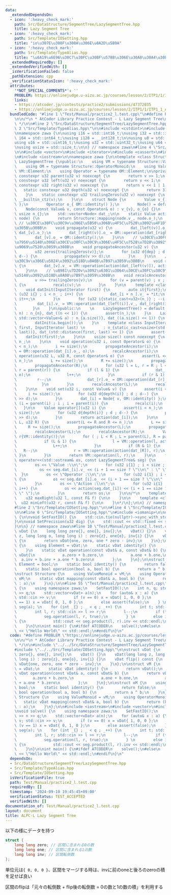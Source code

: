 ```yaml
---
data:
  _extendedDependsOn:
  - icon: ':heavy_check_mark:'
    path: Src/DataStructure/SegmentTree/LazySegmentTree.hpp
    title: Lazy Segment Tree
  - icon: ':heavy_check_mark:'
    path: Src/Template/IOSetting.hpp
    title: "io\u307E\u308F\u308A\u306E\u8A2D\u5B9A"
  - icon: ':heavy_check_mark:'
    path: Src/Template/TypeAlias.hpp
    title: "\u6A19\u6E96\u30C7\u30FC\u30BF\u578B\u306E\u30A8\u30A4\u30EA\u30A2\u30B9"
  _extendedRequiredBy: []
  _extendedVerifiedWith: []
  _isVerificationFailed: false
  _pathExtension: cpp
  _verificationStatusIcon: ':heavy_check_mark:'
  attributes:
    '*NOT_SPECIAL_COMMENTS*': ''
    PROBLEM: https://onlinejudge.u-aizu.ac.jp/courses/lesson/2/ITP1/1/ITP1_1_A
    links:
    - https://atcoder.jp/contests/practice2/submissions/47372035
    - https://onlinejudge.u-aizu.ac.jp/courses/lesson/2/ITP1/1/ITP1_1_A
  bundledCode: "#line 1 \"Test/Manual/practice2_l.test.cpp\"\n#define PROBLEM \"https://onlinejudge.u-aizu.ac.jp/courses/lesson/2/ITP1/1/ITP1_1_A\"\
    \n\n/*\n * AtCoder Library Practice Contest - L Lazy Segment Tree\n * https://atcoder.jp/contests/practice2/submissions/47372035\n\
    \ */\n\n#line 2 \"Src/DataStructure/SegmentTree/LazySegmentTree.hpp\"\n\n#line\
    \ 2 \"Src/Template/TypeAlias.hpp\"\n\n#include <cstdint>\n#include <cstddef>\n\
    \nnamespace zawa {\n\nusing i16 = std::int16_t;\nusing i32 = std::int32_t;\nusing\
    \ i64 = std::int64_t;\nusing i128 = __int128_t;\n\nusing u8 = std::uint8_t;\n\
    using u16 = std::uint16_t;\nusing u32 = std::uint32_t;\nusing u64 = std::uint64_t;\n\
    \nusing usize = std::size_t;\n\n} // namespace zawa\n#line 4 \"Src/DataStructure/SegmentTree/LazySegmentTree.hpp\"\
    \n\n#include <vector>\n#include <iterator>\n#include <cassert>\n#include <ostream>\n\
    \n#include <iostream>\n\nnamespace zawa {\n\ntemplate <class Structure>\nclass\
    \ LazySegmentTree {\npublic:\n    using VM = typename Structure::ValueMonoid;\n\
    \    using OM = typename Structure::OperatorMonoid;\n    using Value = typename\
    \ VM::Element;\n    using Operator = typename OM::Element;\n\nprivate:\n    static\
    \ constexpr u32 parent(u32 v) noexcept {\n        return v >> 1;\n    }\n    static\
    \ constexpr u32 left(u32 v) noexcept {\n        return v << 1;\n    }\n    static\
    \ constexpr u32 right(u32 v) noexcept {\n        return v << 1 | 1;\n    }\n \
    \   static constexpr u32 depth(u32 v) noexcept {\n        return 31u - __builtin_clz(v);\n\
    \    }\n    static constexpr u32 trailingZeros(u32 v) noexcept {\n        return\
    \ __builtin_ctz(v);\n    }\n\n    struct Node {\n        Value v_{ VM::identity()\
    \ };\n        Operator o_{ OM::identity() };\n        Node() = default;\n    \
    \    Node(const Value& v, const Operator& o) : v_{v}, o_{o} {}\n    };\n\n   \
    \ usize n_{};\n    std::vector<Node> dat_;\n\n    static Value action(const Node&\
    \ node) {\n        return Structure::mapping(node.v_, node.o_);\n    }\n\n   \
    \ // \u30CE\u30FC\u30C9v\u306E\u5B50\u306B\u4F5C\u7528\u3092\u4F1D\u64AD\u3055\
    \u305B\u308B\n    void propagate(u32 v) {\n        dat_[left(v)].o_ = OM::operation(dat_[left(v)].o_,\
    \ dat_[v].o_);\n        dat_[right(v)].o_ = OM::operation(dat_[right(v)].o_, dat_[v].o_);\n\
    \        dat_[v].o_ = OM::identity();\n    }\n\n    // \u30CE\u30FC\u30C9v\u306E\
    \u7956\u5148\u306E\u30CE\u30FC\u30C9\u306E\u4F5C\u7528\u7D20\u3092\u5168\u3066\
    \u9069\u7528\u3059\u308B\n    void propagateAncestor(u32 v) {\n        u32 dep{depth(v)};\n\
    \        u32 zeros{trailingZeros(v)};\n        for (u32 d{dep} ; d != zeros ;\
    \ d--) {\n            propagate(v >> d);\n        }\n    }\n\n    // \u30CE\u30FC\
    \u30C9v\u306E\u5024\u3092\u518D\u8A08\u7B97\u3059\u308B\n    void recalc(u32 v)\
    \ {\n        dat_[v].v_ = VM::operation(action(dat_[left(v)]), action(dat_[right(v)]));\n\
    \    }\n\n    // \u8981\u7D20v\u3092\u6301\u3064\u30CE\u30FC\u30C9\u306E\u7956\
    \u5148\u3092\u518D\u8A08\u7B97\u3059\u308B\n    void recalcAncestor(u32 v) {\n\
    \        v >>= trailingZeros(v);\n        for (v = parent(v) ; v ; v = parent(v))\
    \ {\n            recalc(v);\n        }\n    }\n\n    template <class InputIterator>\n\
    \    void datInit(InputIterator first) {\n        auto it{first};\n        for\
    \ (u32 i{} ; i < n_ ; i++) {\n            dat_[i + n_].v_ = *it;\n           \
    \ it++;\n        }\n        for (u32 i{static_cast<u32>(n_)} ; --i ; ) {\n   \
    \         dat_[i].v_ = VM::operation(dat_[left(i)].v_, dat_[right(i)].v_);\n \
    \       }\n    }\n\npublic:\n    \n    LazySegmentTree() = default;\n    LazySegmentTree(usize\
    \ n) : n_{n}, dat_((n << 1)) {\n        assert(n_);\n    }\n    LazySegmentTree(const\
    \ std::vector<Value>& a) : n_{a.size()}, dat_((a.size() << 1)) {\n        assert(!a.empty());\n\
    \        datInit(a.begin());\n    }\n    template <class InputIterator>\n    LazySegmentTree(InputIterator\
    \ first, InputIterator last) \n        : n_{static_cast<usize>(std::distance(first,\
    \ last))}, dat_(std::distance(first, last) << 1) {\n        assert(n_);\n    \
    \    datInit(first);\n    }\n\n    usize size() const noexcept {\n        return\
    \ n_;\n    }\n\n    void operation(u32 i, const Operator& o) {\n        assert(i\
    \ < n_);\n        i += size();\n        propagateAncestor(i);\n        dat_[i].o_\
    \ = OM::operation(dat_[i].o_, o);\n        recalcAncestor(i);\n    }\n\n    void\
    \ operation(u32 L, u32 R, const Operator& o) {\n        assert(L <= R and R <=\
    \ n_);\n        L += size();\n        R += size();\n        propagateAncestor(L);\n\
    \        propagateAncestor(R);\n        for (u32 l = L, r = R ; l < r ; l = parent(l),\
    \ r = parent(r)) {\n            if (l & 1) {\n                dat_[l].o_ = OM::operation(dat_[l].o_,\
    \ o);\n                l++;\n            }\n            if (r & 1) {\n       \
    \         r--;\n                dat_[r].o_ = OM::operation(dat_[r].o_, o);\n \
    \           }\n        }\n        recalcAncestor(L);\n        recalcAncestor(R);\n\
    \    }\n\n    void set(u32 i, const Value& v) {\n        assert(i < n_);\n   \
    \     i += size();\n        for (u32 d{depth(i)} ; d ; d--) {\n            propagate(i\
    \ >> d);\n        }\n        dat_[i] = Node{ v, OM::identity() };\n        for\
    \ (i = parent(i) ; i ; i = parent(i)) {\n            recalc(i);\n        }\n \
    \   }\n\n    Value operator[](u32 i) {\n        assert(i < n_);\n        i +=\
    \ size();\n        for (u32 d{depth(i)} ; d ; d--) {\n            propagate(i\
    \ >> d);\n        }\n        return action(dat_[i]);\n    }\n\n    Value product(u32\
    \ L, u32 R) {\n        assert(L <= R and R <= n_);\n        L += size();\n   \
    \     R += size();\n        propagateAncestor(L);\n        propagateAncestor(R);\n\
    \        recalcAncestor(L);\n        recalcAncestor(R);\n        Value l{VM::identity()},\
    \ r{VM::identity()};\n        for ( ; L < R ; L = parent(L), R = parent(R)) {\n\
    \            if (L & 1) {\n                l = VM::operation(l, action(dat_[L]));\n\
    \                L++;\n            }\n            if (R & 1) {\n             \
    \   R--;\n                r = VM::operation(action(dat_[R]), r);\n           \
    \ }\n        }\n        return VM::operation(l, r);\n    }\n\n    friend std::ostream&\
    \ operator<<(std::ostream& os, const LazySegmentTree& seg) {\n        usize size{seg.dat_.size()};\n\
    \        os << \"Value :\\n\";\n        for (u32 i{1} ; i < size ; i++) {\n  \
    \          os << seg.dat_[i].v_ << (i + 1 == size ? \"\\n\" : \" \");\n      \
    \  }\n        os << \"Operator :\\n\";\n        for (u32 i{1} ; i < size ; i++)\
    \ {\n            os << seg.dat_[i].o_ << (i + 1 == size ? \"\\n\" : \" \");\n\
    \        }\n        os << \"Action :\\n\";\n        for (u32 i{1} ; i < size ;\
    \ i++) {\n            os << action(seg.dat_[i]) << (i + 1 == size ? \"\\n\" :\
    \ \" \");\n        }\n        return os;\n    }\n\n/*\n    template <class F>\n\
    \    u32 maxRight(u32 l, const F& f) {\n\n    }\n\n    template <class F>\n  \
    \  u32 minLeft(u32 r, const F& f) {\n\n    }\n*/\n};\n\n} // namespace zawa\n\
    #line 2 \"Src/Template/IOSetting.hpp\"\n\n#line 4 \"Src/Template/IOSetting.hpp\"\
    \n\n#line 6 \"Src/Template/IOSetting.hpp\"\n#include <iomanip>\n\nnamespace zawa\
    \ {\n\nvoid SetFastIO() {\n    std::cin.tie(nullptr)->sync_with_stdio(false);\n\
    }\n\nvoid SetPrecision(u32 dig) {\n    std::cout << std::fixed << std::setprecision(dig);\n\
    }\n\n} // namespace zawa\n#line 10 \"Test/Manual/practice2_l.test.cpp\"\n\nstruct\
    \ vDat {\n    long long zero{}, one{}, inv{};\n    vDat() {}\n    vDat(long long\
    \ z, long long o, long long i) : zero{z}, one{o}, inv{i} {}\n    vDat flip() const\
    \ {\n        return vDat{one, zero, one * zero - inv};\n    }\n};\n\nstruct vM\
    \ {\n    using Element = vDat;\n    static vDat identity() {\n        return vDat();\n\
    \    }\n    static vDat operation(const vDat& a, const vDat& b) {\n        return\
    \ vDat{\n            a.zero + b.zero,\n            a.one + b.one,\n          \
    \  a.inv + b.inv + a.one * b.zero\n        };\n    }\n};\n\nstruct oM {\n    using\
    \ Element = bool;\n    static bool identity() {\n        return false;\n    }\n\
    \    static bool operation(bool a, bool b) {\n        return a ^ b;\n    }\n};\n\
    \nstruct Structure {\n    using ValueMonoid = vM;\n    using OperatorMonoid =\
    \ oM;\n    static vDat mapping(const vDat& a, bool b) {\n        return (b ? a.flip()\
    \ : a);\n    }\n};\n\n#line 55 \"Test/Manual/practice2_l.test.cpp\"\n\nvoid solve()\
    \ {\n    using namespace zawa;\n    SetFastIO();\n    int n, q; std::cin >> n\
    \ >> q;\n    std::vector<vDat> a(n);\n    for (auto& x : a) {\n        int v;\
    \ std::cin >> v;\n        if (v == 0) x = vDat{ 1, 0, 0 };\n        else if (v\
    \ == 1) x = vDat{ 0, 1, 0 };\n        else assert(false);\n    } \n    LazySegmentTree<Structure>\
    \ seg(a); \n    for (int _{} ; _ < q ; _++) {\n        int t; std::cin >> t;\n\
    \        int l, r; std::cin >> l >> r;\n        l--;\n        if (t == 1) {\n\
    \            seg.operation(l, r, true);\n        } \n        else if (t == 2)\
    \ {\n            std::cout << seg.product(l, r).inv << std::endl;\n        }\n\
    \    }\n}\n\nint main() {\n#ifdef ATCODER\n    solve();\n#else\n    std::cout\
    \ << \"Hello World\" << std::endl;\n#endif\n}\n"
  code: "#define PROBLEM \"https://onlinejudge.u-aizu.ac.jp/courses/lesson/2/ITP1/1/ITP1_1_A\"\
    \n\n/*\n * AtCoder Library Practice Contest - L Lazy Segment Tree\n * https://atcoder.jp/contests/practice2/submissions/47372035\n\
    \ */\n\n#include \"../../Src/DataStructure/SegmentTree/LazySegmentTree.hpp\"\n\
    #include \"../../Src/Template/IOSetting.hpp\"\n\nstruct vDat {\n    long long\
    \ zero{}, one{}, inv{};\n    vDat() {}\n    vDat(long long z, long long o, long\
    \ long i) : zero{z}, one{o}, inv{i} {}\n    vDat flip() const {\n        return\
    \ vDat{one, zero, one * zero - inv};\n    }\n};\n\nstruct vM {\n    using Element\
    \ = vDat;\n    static vDat identity() {\n        return vDat();\n    }\n    static\
    \ vDat operation(const vDat& a, const vDat& b) {\n        return vDat{\n     \
    \       a.zero + b.zero,\n            a.one + b.one,\n            a.inv + b.inv\
    \ + a.one * b.zero\n        };\n    }\n};\n\nstruct oM {\n    using Element =\
    \ bool;\n    static bool identity() {\n        return false;\n    }\n    static\
    \ bool operation(bool a, bool b) {\n        return a ^ b;\n    }\n};\n\nstruct\
    \ Structure {\n    using ValueMonoid = vM;\n    using OperatorMonoid = oM;\n \
    \   static vDat mapping(const vDat& a, bool b) {\n        return (b ? a.flip()\
    \ : a);\n    }\n};\n\n#include <iostream>\n#include <vector>\n#include <cassert>\n\
    \nvoid solve() {\n    using namespace zawa;\n    SetFastIO();\n    int n, q; std::cin\
    \ >> n >> q;\n    std::vector<vDat> a(n);\n    for (auto& x : a) {\n        int\
    \ v; std::cin >> v;\n        if (v == 0) x = vDat{ 1, 0, 0 };\n        else if\
    \ (v == 1) x = vDat{ 0, 1, 0 };\n        else assert(false);\n    } \n    LazySegmentTree<Structure>\
    \ seg(a); \n    for (int _{} ; _ < q ; _++) {\n        int t; std::cin >> t;\n\
    \        int l, r; std::cin >> l >> r;\n        l--;\n        if (t == 1) {\n\
    \            seg.operation(l, r, true);\n        } \n        else if (t == 2)\
    \ {\n            std::cout << seg.product(l, r).inv << std::endl;\n        }\n\
    \    }\n}\n\nint main() {\n#ifdef ATCODER\n    solve();\n#else\n    std::cout\
    \ << \"Hello World\" << std::endl;\n#endif\n}\n"
  dependsOn:
  - Src/DataStructure/SegmentTree/LazySegmentTree.hpp
  - Src/Template/TypeAlias.hpp
  - Src/Template/IOSetting.hpp
  isVerificationFile: true
  path: Test/Manual/practice2_l.test.cpp
  requiredBy: []
  timestamp: '2024-09-10 19:45:45+09:00'
  verificationStatus: TEST_ACCEPTED
  verifiedWith: []
documentation_of: Test/Manual/practice2_l.test.cpp
layout: document
title: ALPC-L Lazy Segment Tree
---
```


以下の様にデータを持つ

```cpp
struct {
    long long zero; // 区間に含まれる0の数
    long long one; // 区間に含まれる1の数
    long long inv; // 区間転倒数
};
```

単位元は`{ 0, 0, 0 }`、区間をマージする時は、invに前のoneと後ろのzeroの積を足せば良い

区間のflipは「元々の転倒数 + flip後の転倒数 = 0の数と1の数の積」を利用する
